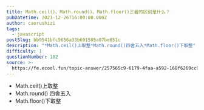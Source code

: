 ```yaml
---
title: Math.ceil()、Math.round()、Math.floor()三者的区别是什么？
pubDatetime: 2021-12-26T16:00:00.000Z
author: caorushizi
tags:
  - javascript
postSlug: bb9541bfc5656a33b691505a07be851c
description: "*Math.ceil()上取整*Math.round()四舍五入*Math.floor()下取整"
difficulty: 1
questionNumber: 182
source: >-
  https://fe.ecool.fun/topic-answer/257565c9-6179-4faa-a592-168f6269cc99?orderBy=updateTime&order=desc&tagId=10
---
```


- Math.ceil()上取整
- Math.round() 四舍五入
- Math.floor()下取整
